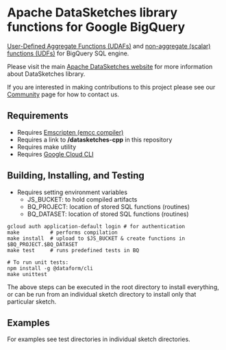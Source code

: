<!--
    Licensed to the Apache Software Foundation (ASF) under one
    or more contributor license agreements.  See the NOTICE file
    distributed with this work for additional information
    regarding copyright ownership.  The ASF licenses this file
    to you under the Apache License, Version 2.0 (the
    "License"); you may not use this file except in compliance
    with the License.  You may obtain a copy of the License at

      http://www.apache.org/licenses/LICENSE-2.0

    Unless required by applicable law or agreed to in writing,
    software distributed under the License is distributed on an
    "AS IS" BASIS, WITHOUT WARRANTIES OR CONDITIONS OF ANY
    KIND, either express or implied.  See the License for the
    specific language governing permissions and limitations
    under the License.
-->

# Apache DataSketches library functions for Google BigQuery 

[User-Defined Aggregate Functions (UDAFs)](https://cloud.google.com/bigquery/docs/user-defined-aggregates) and
[non-aggregate (scalar) functions (UDFs)](https://cloud.google.com/bigquery/docs/user-defined-functions) for BigQuery SQL engine.

Please visit the main 
[Apache DataSketches website](https://datasketches.apache.org) 
for more information about DataSketches library.

If you are interested in making contributions to this project please see our 
[Community](https://datasketches.apache.org/docs/Community/) 
page for how to contact us.

## Requirements

- Requires [Emscripten (emcc compiler)](https://emscripten.org/)
- Requires a link to **/datasketches-cpp** in this repository
- Requires make utility
- Requires [Google Cloud CLI](https://cloud.google.com/sdk/docs/install)


## Building, Installing, and Testing

- Requires setting environment variables 
    - JS_BUCKET: to hold compiled artifacts
    - BQ_PROJECT: location of stored SQL functions (routines)
    - BQ_DATASET: location of stored SQL functions (routines)

```
gcloud auth application-default login # for authentication
make          # performs compilation
make install  # upload to $JS_BUCKET & create functions in $BQ_PROJECT.$BQ_DATASET
make test     # runs predefined tests in BQ

# To run unit tests: 
npm install -g @dataform/cli
make unittest
```

The above steps can be executed in the root directory to install everything, or can be run from an individual sketch directory to install only that particular sketch.

## Examples
For examples see test directories in individual sketch directories.
